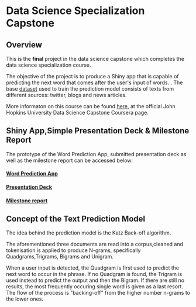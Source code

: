 # Data Science Specialization Capstone

## Overview

This is the **final** project in the data science capstone which completes the data science specialization course.

The objective of the project is to produce a Shiny app that is capable of predicting the next word that comes after the user's input of words. . The base [dataset][links] used to train the prediction model consists of texts from different sources: twitter, blogs and news articles. 

More informaton on this course can be found [here][link], at the official John Hopkins University Data Science Capstone Coursera page. 


[link]:https://www.coursera.org/learn/data-science-project
[links]:https://d396qusza40orc.cloudfront.net/dsscapstone/dataset/Coursera-SwiftKey.zip

## Shiny App,Simple Presentation Deck & Milestone Report
The prototype of the Word Prediction App, submitted presentation deck as well as the milestone report can be accessed below:

#### [Word Prediction App](https://lerweihan.shinyapps.io/DataScienceFinalProject)
#### [Presentation Deck](http://rpubs.com/whyler12/FINAL) 
#### [Milestone report](http://rpubs.com/whyler12/CMP) 



## Concept of the Text Prediction Model 

The idea behind the prediction model is the Katz Back-off algorithm. 

The aforementioned three documents are read into a corpus,cleaned and tokenisation is applied to produce N-grams, specifically Quadgrams,Trigrams, Bigrams and Unigram. 

When a user input is detected, the Quadgram is first used to predict the next word to occur in the phrase.
If no Quadgram is found, the Trigram is used instead to predict the output and then the Bigram. If there are still no results, the most frequently occuring single word is given as a last resort. The flow of the process is "backing-off" from the higher number n-grams to the lower ones.


